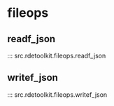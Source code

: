 # fileops

## readf_json

::: src.rdetoolkit.fileops.readf_json

## writef_json

::: src.rdetoolkit.fileops.writef_json
